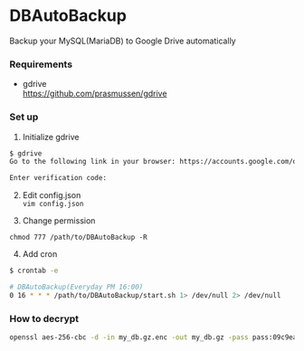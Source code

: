 # DBAutoBackup
Backup your MySQL(MariaDB) to Google Drive automatically

### Requirements
- gdrive  
https://github.com/prasmussen/gdrive

### Set up
1. Initialize gdrive
```sh
$ gdrive
Go to the following link in your browser: https://accounts.google.com/o/oauth2/auth?client_id=...

Enter verification code:
```
2. Edit config.json  
`vim config.json`

3. Change permission
```
chmod 777 /path/to/DBAutoBackup -R
```

4. Add cron
```sh
$ crontab -e

# DBAutoBackup(Everyday PM 16:00)
0 16 * * * /path/to/DBAutoBackup/start.sh 1> /dev/null 2> /dev/null
```

### How to decrypt
```sh
openssl aes-256-cbc -d -in my_db.gz.enc -out my_db.gz -pass pass:09c9ea1ca79842da94df882d20887bb6
```
